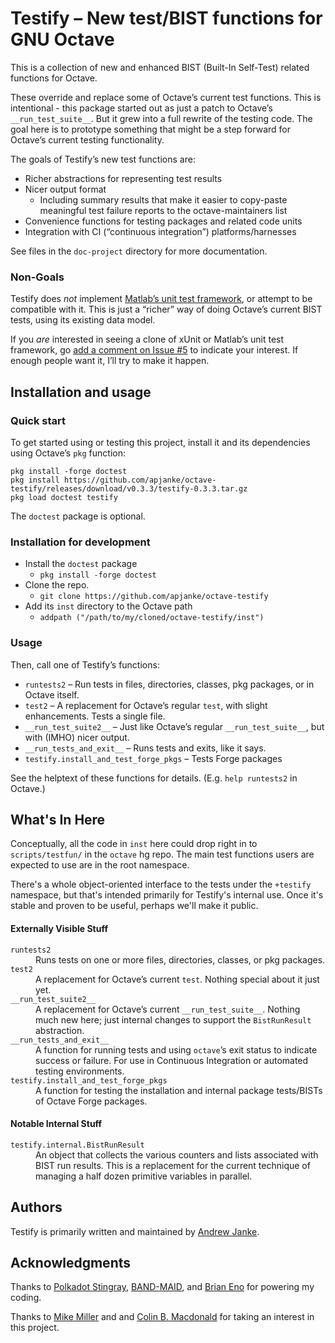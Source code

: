 Testify – New test/BIST functions for GNU Octave
================================================

This is a collection of new and enhanced BIST (Built-In Self-Test) related functions for Octave.

These override and replace some of Octave’s current test functions.
This is intentional - this package started out as just a patch to Octave’s `__run_test_suite__`. But it grew into a full rewrite of the testing code.
The goal here is to prototype something that might be a step forward for Octave’s current testing functionality.

The goals of Testify’s new test functions are:
* Richer abstractions for representing test results
* Nicer output format
  * Including summary results that make it easier to copy-paste meaningful test failure reports to the octave-maintainers list
* Convenience functions for testing packages and related code units
* Integration with CI (“continuous integration”) platforms/harnesses

See files in the `doc-project` directory for more documentation.

### Non-Goals

Testify does _not_ implement [Matlab’s unit test framework](https://www.mathworks.com/help/matlab/matlab-unit-test-framework.html), or attempt to be compatible with it.
This is just a “richer” way of doing Octave’s current BIST tests, using its existing data model.

If you _are_ interested in seeing a clone of xUnit or Matlab’s unit test framework, go [add a comment on Issue #5](https://github.com/apjanke/octave-testify/issues/5) to indicate your interest.
If enough people want it, I’ll try to make it happen.

## Installation and usage

### Quick start

To get started using or testing this project, install it and its dependencies using Octave’s `pkg` function:

```
pkg install -forge doctest
pkg install https://github.com/apjanke/octave-testify/releases/download/v0.3.3/testify-0.3.3.tar.gz
pkg load doctest testify
```

The `doctest` package is optional.

### Installation for development

* Install the `doctest` package
  * `pkg install -forge doctest`
* Clone the repo.
  * `git clone https://github.com/apjanke/octave-testify`
* Add its `inst` directory to the Octave path
  * `addpath ("/path/to/my/cloned/octave-testify/inst")`

### Usage

Then, call one of Testify’s functions:

* `runtests2` – Run tests in files, directories, classes, pkg packages, or in Octave itself.
* `test2` – A replacement for Octave’s regular `test`, with slight enhancements. Tests a single file.
* `__run_test_suite2__` – Just like Octave’s regular `__run_test_suite__`, but with (IMHO) nicer output.
* `__run_tests_and_exit__` – Runs tests and exits, like it says.
* `testify.install_and_test_forge_pkgs` – Tests Forge packages

See the helptext of these functions for details. (E.g. `help runtests2` in Octave.)

## What's In Here

Conceptually, all the code in `inst` here could drop right in to `scripts/testfun/` in the `octave` hg repo. The main test functions users are expected to use are in the root namespace.

There's a whole object-oriented interface to the tests under the `+testify` namespace, but that's intended primarily for Testify's internal use. Once it's stable and proven to be useful, perhaps we'll make it public.

#### Externally Visible Stuff

<dl>
<dt><code>runtests2</code></dt>
<dd>Runs tests on one or more files, directories, classes, or pkg packages.</dd>
<dt><code>test2</code></dt>
<dd>A replacement for Octave’s current <code>test</code>. Nothing special about it just yet.</dd>
<dt><code>__run_test_suite2__</code></dt>
<dd>A replacement for Octave’s current <code>__run_test_suite__</code>.
Nothing much new here; just internal changes to support the <code>BistRunResult</code> abstraction.</dd>
<dt><code>__run_tests_and_exit__</code></dt>
<dd>A function for running tests and using <code>octave</code>’s exit status to indicate success or failure.
For use in Continuous Integration or automated testing environments.</dd>
<dt><code>testify.install_and_test_forge_pkgs</code></dt>
<dd>A function for testing the installation and internal package tests/BISTs of Octave Forge packages.</dd>
</dl>

#### Notable Internal Stuff

<dl>
<dt><code>testify.internal.BistRunResult</code></dt>
<dd>An object that collects the various counters and lists associated with BIST run results.
This is a replacement for the current technique of managing a half dozen primitive variables in parallel.
</dd>
</dl>

## Authors

Testify is primarily written and maintained by [Andrew Janke](https://github.com/apjanke).

## Acknowledgments

Thanks to [Polkadot Stingray](https://www.youtube.com/watch?v=3ad4NsEy1tg), [BAND-MAID](https://bandmaid.tokyo/), and [Brian Eno](https://en.wikipedia.org/wiki/Ambient_1:_Music_for_Airports) for powering my coding.

Thanks to [Mike Miller](https://github.com/mtmiller) and and [Colin B. Macdonald](https://github.com/cbm755) for taking an interest in this project.
